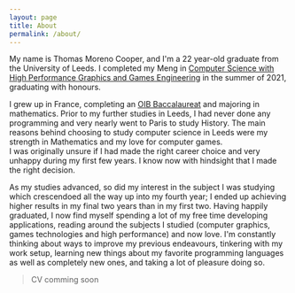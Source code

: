 ```yaml
---
layout: page
title: About
permalink: /about/
---
```

My name is Thomas Moreno Cooper, and I'm a 22 year-old graduate from the University of Leeds. I completed my Meng in [Computer Science with High Performance Graphics and Games Engineering][HPG] in the summer of 2021, graduating with honours.

I grew up in France, completing an [OIB Baccalaureat][OIB] and majoring in mathematics. Prior to my further studies in Leeds, I had never done any programming and very nearly went to Paris to study History. The main reasons behind choosing to study computer science in Leeds were my strength in Mathematics and my love for computer games.\
I was originally unsure if I had made the right career choice and very unhappy during my first few years. I know now with hindsight that I made the right decision.

As my studies advanced, so did my interest in the subject I was studying which crescendoed all the way up into my fourth year; I ended up achieving higher results in my final two years than in my first two.
Having happily graduated, I now find myself spending a lot of my free time developing applications, reading around the subjects I studied (computer graphics, games technologies and high performance) and now love.
I'm constantly thinking about ways to improve my previous endeavours, tinkering with my work setup, learning new things about my favorite programming languages as well as completely new ones, and taking a lot of pleasure doing so.

> CV comming soon

[OIB]: https://www.education.gouv.fr/l-option-internationale-du-baccalaureat-oib-5960
[HPG]: https://courses.leeds.ac.uk/i069/computer-science-with-high-performance-graphics-and-games-engineering-meng-bsc
